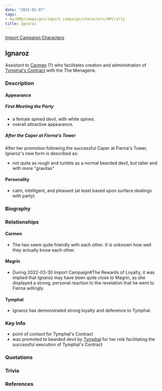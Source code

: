 ```yaml
---
date: "2022-01-07"
tags:
- my/DND/campaigns/import_campaign/characters/NPC/ally
title: Ignaroz
---
```


[Import Campaign Characters](/dnd/characters/)

## Ignaroz

Assistant to [Carmen](/dnd/npcs/carmen/) (?) who facilitates creation and administration of [Tymphal's Contract](/dnd/notes/tymphals-contract/) with the The Menagerie.

### Description

#### Appearance

##### First Meeting the Party

- a female spined devil, with white spines.
- overall attractive appearance.

##### After the Caper at Fierna's Tower

After her promotion following the successful Caper at Fierna's Tower, Ignaroz's new form is described as:

- not quite as rough and tumble as a normal bearded devil, but taller and with more "gravitas"

#### Personality

- calm, intelligent, and pleasant (at least based upon surface dealings with party)

### Biography

### Relationships

#### Carmen

- The two seem quite friendly with each other. It is unknown how well they actually know each other.

#### Magrin

- During 2022-03-30 Import Campaign#The Rewards of Loyalty, it was implied that Ignaroz may have been quite close to Magrin, as she displayed a strong, personal reaction to the revelation that he went to Fierna willingly.

#### Tymphal

- Ignaroz has demonstrated strong loyalty and deference to Tymphal.

### Key Info

- point of contact for Tymphal's Contract
- was promoted to bearded devil by [Tymphal](/dnd/npcs/tymphal/) for her role facilitating the successful execution of Tymphal's Contract

### Quotations

### Trivia

### References
